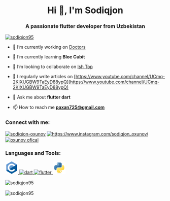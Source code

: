 <h1 align="center">Hi 👋, I'm Sodiqjon</h1>
<h3 align="center">A passionate flutter developer from Uzbekistan</h3>

<p align="left"> <a href="https://github.com/ryo-ma/github-profile-trophy"><img src="https://github-profile-trophy.vercel.app/?username=sodiqjon95" alt="sodiqjon95" /></a> </p>

- 🔭 I’m currently working on [Doctors](https://github.com/Sodiqjon95/my_doctors)

- 🌱 I’m currently learning **Bloc Cubit**

- 👯 I’m looking to collaborate on [Ish Top](https://github.com/Abdusamad98/ish_top)

- 📝 I regularly write articles on [https://www.youtube.com/channel/UCmq-2KlXUGBW9TaEyD88ypQ](https://www.youtube.com/channel/UCmq-2KlXUGBW9TaEyD88ypQ)

- 💬 Ask me about **flutter dart**

- 📫 How to reach me **paxan725@gmail.com**

<h3 align="left">Connect with me:</h3>
<p align="left">
<a href="https://linkedin.com/in/sodiqjon-oxunov" target="blank"><img align="center" src="https://raw.githubusercontent.com/rahuldkjain/github-profile-readme-generator/master/src/images/icons/Social/linked-in-alt.svg" alt="sodiqjon-oxunov" height="30" width="40" /></a>
<a href="https://instagram.com/https://www.instagram.com/sodiqjon_oxunov/" target="blank"><img align="center" src="https://raw.githubusercontent.com/rahuldkjain/github-profile-readme-generator/master/src/images/icons/Social/instagram.svg" alt="https://www.instagram.com/sodiqjon_oxunov/" height="30" width="40" /></a>
<a href="https://www.youtube.com/channel/UCmq-2KlXUGBW9TaEyD88ypQ" target="blank"><img align="center" src="https://raw.githubusercontent.com/rahuldkjain/github-profile-readme-generator/master/src/images/icons/Social/youtube.svg" alt="oxunov ofical" height="30" width="40" /></a>
</p>

<h3 align="left">Languages and Tools:</h3>
<p align="left"> <a href="https://www.cprogramming.com/" target="_blank" rel="noreferrer"> <img src="https://raw.githubusercontent.com/devicons/devicon/master/icons/c/c-original.svg" alt="c" width="40" height="40"/> </a> <a href="https://dart.dev" target="_blank" rel="noreferrer"> <img src="https://www.vectorlogo.zone/logos/dartlang/dartlang-icon.svg" alt="dart" width="40" height="40"/> </a> <a href="https://flutter.dev" target="_blank" rel="noreferrer"> <img src="https://www.vectorlogo.zone/logos/flutterio/flutterio-icon.svg" alt="flutter" width="40" height="40"/> </a> <a href="https://www.python.org" target="_blank" rel="noreferrer"> <img src="https://raw.githubusercontent.com/devicons/devicon/master/icons/python/python-original.svg" alt="python" width="40" height="40"/> </a> </p>

<p><img align="center" src="https://github-readme-stats.vercel.app/api/top-langs?username=sodiqjon95&show_icons=true&locale=en&layout=compact" alt="sodiqjon95" /></p>

<p><img align="center" src="https://github-readme-streak-stats.herokuapp.com/?user=sodiqjon95&" alt="sodiqjon95" /></p>
